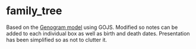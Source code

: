 # family_tree

Based on the [Genogram model](https://gojs.net/latest/samples/genogram.html) using GOJS. Modified so notes can be added to each individual box as well as birth and death dates. Presentation has been simplified so as not to clutter it.
